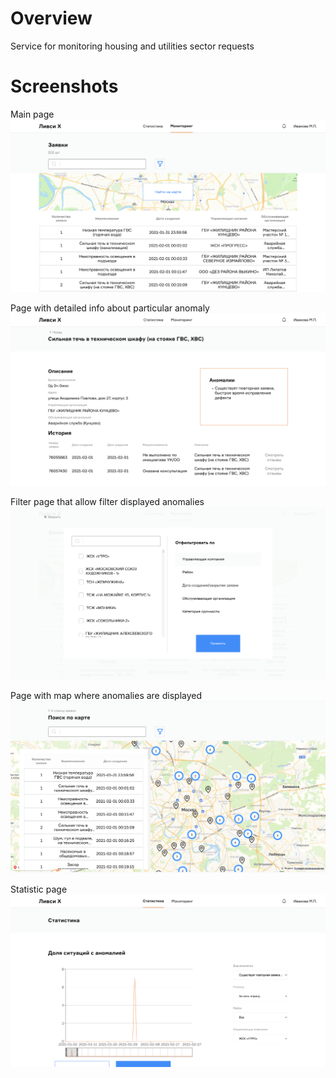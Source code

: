 # Overview #

Service for monitoring housing and utilities sector requests

# Screenshots #

Main page
![graph3](screenshots/main_view.png)

Page with detailed info about particular anomaly
![graph1](screenshots/anomaly_view.png)

Filter page that allow filter displayed anomalies
![graph2](screenshots/filter.png)

Page with map where anomalies are displayed
![graph4](screenshots/map.png)

Statistic page
![graph5](screenshots/statistic.png)